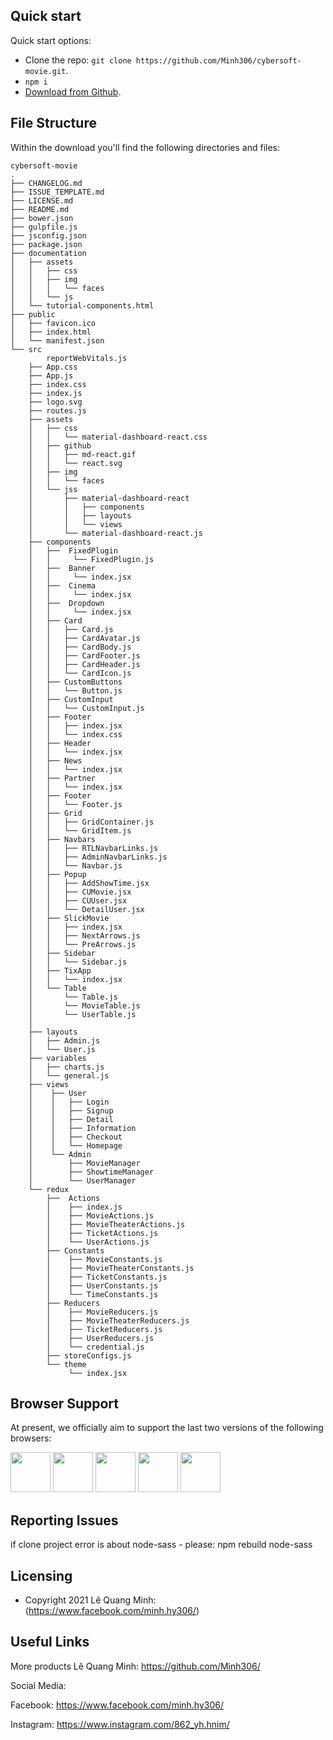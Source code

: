 ## Quick start

Quick start options:

- Clone the repo: `git clone https://github.com/Minh306/cybersoft-movie.git`.
- `npm i`
- [Download from Github](https://github.com/Minh306/cybersoft-movie).

## File Structure

Within the download you'll find the following directories and files:

```
cybersoft-movie
.
├── CHANGELOG.md
├── ISSUE_TEMPLATE.md
├── LICENSE.md
├── README.md
├── bower.json
├── gulpfile.js
├── jsconfig.json
├── package.json
├── documentation
│   ├── assets
│   │   ├── css
│   │   ├── img
│   │   │   └── faces
│   │   └── js
│   └── tutorial-components.html
├── public
│   ├── favicon.ico
│   ├── index.html
│   └── manifest.json
└── src
        reportWebVitals.js
    ├── App.css
    ├── App.js
    ├── index.css
    ├── index.js
    ├── logo.svg
    ├── routes.js
    ├── assets
    │   ├── css
    │   │   └── material-dashboard-react.css
    │   ├── github
    │   │   ├── md-react.gif
    │   │   └── react.svg
    │   ├── img
    │   │   └── faces
    │   └── jss
    │       ├── material-dashboard-react
    │       │   ├── components
    │       │   ├── layouts
    │       │   └── views
    │       └── material-dashboard-react.js
    ├── components
    │   ├──  FixedPlugin
    │   │     └── FixedPlugin.js
    │   ├──  Banner
    │   │     └── index.jsx
    │   ├──  Cinema
    │   │     └── index.jsx
    │   ├──  Dropdown
    │   │     └── index.jsx
    │   ├── Card
    │   │   ├── Card.js
    │   │   ├── CardAvatar.js
    │   │   ├── CardBody.js
    │   │   ├── CardFooter.js
    │   │   ├── CardHeader.js
    │   │   └── CardIcon.js
    │   ├── CustomButtons
    │   │   └── Button.js
    │   ├── CustomInput
    │   │   └── CustomInput.js
    │   ├── Footer
    │   │   ├── index.jsx
    │   │   └── index.css
    │   ├── Header
    │   │   └── index.jsx
    │   ├── News
    │   │   └── index.jsx
    │   ├── Partner
    │   │   └── index.jsx
    │   ├── Footer
    │   │   └── Footer.js
    │   ├── Grid
    │   │   ├── GridContainer.js
    │   │   └── GridItem.js
    │   ├── Navbars
    │   │   ├── RTLNavbarLinks.js
    │   │   ├── AdminNavbarLinks.js
    │   │   └── Navbar.js
    │   ├── Popup
    │   │   ├── AddShowTime.jsx
    │   │   ├── CUMovie.jsx
    │   │   ├── CUUser.jsx
    │   │   └── DetailUser.jsx
    │   ├── SlickMovie
    │   │   ├── index.jsx
    │   │   ├── NextArrows.js
    │   │   └── PreArrows.js
    │   ├── Sidebar
    │   │   └── Sidebar.js
    │   ├── TixApp
    │   │   └── index.jsx
    │   └── Table
    │       └── Table.js
    │       └── MovieTable.js
    │       └── UserTable.js
    │  
    ├── layouts
    │   ├── Admin.js
    │   └── User.js
    ├── variables
    │   ├── charts.js
    │   └── general.js
    ├── views
    │    ├── User
    │    │   ├── Login
    │    │   ├── Signup
    │    │   ├── Detail
    │    │   ├── Information
    │    │   ├── Checkout
    │    │   └── Homepage
    │    └── Admin
    │        ├── MovieManager
    │        ├── ShowtimeManager
    │        └── UserManager
    └── redux
        ├──  Actions
        │    ├── index.js
        │    ├── MovieActions.js
        │    ├── MovieTheaterActions.js
        │    ├── TicketActions.js
        │    └── UserActions.js
        ├── Constants
        │    ├── MovieConstants.js
        │    ├── MovieTheaterConstants.js
        │    ├── TicketConstants.js
        │    ├── UserConstants.js
        │    └── TimeConstants.js
        ├── Reducers
        │    ├── MovieReducers.js
        │    ├── MovieTheaterReducers.js
        │    ├── TicketReducers.js
        │    ├── UserReducers.js
        │    └── credential.js
        ├── storeConfigs.js
        └── theme
             └── index.jsx
```

## Browser Support

At present, we officially aim to support the last two versions of the following browsers:

<img src="src/assets/github/chrome.png" width="64" height="64"> <img src="src/assets/github/firefox.png" width="64" height="64"> <img src="src/assets/github/edge.png" width="64" height="64"> <img src="src/assets/github/safari.png" width="64" height="64"> <img src="src/assets/github/opera.png" width="64" height="64">

## Reporting Issues

if clone project error is about node-sass - please: npm rebuild node-sass

## Licensing

- Copyright 2021 Lê Quang Minh: (https://www.facebook.com/minh.hy306/)

## Useful Links

More products Lê Quang Minh: <https://github.com/Minh306/>

Social Media:

Facebook: <https://www.facebook.com/minh.hy306/>

Instagram: <https://www.instagram.com/862_yh.hnim/>
